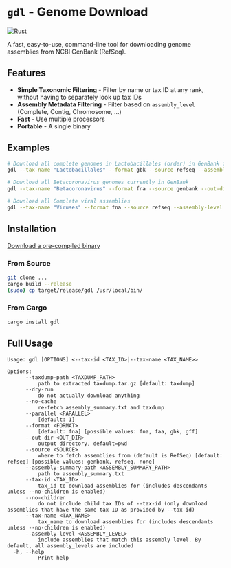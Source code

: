 # `gdl` - Genome Download

[![Rust](https://github.com/audy/gdl/actions/workflows/rust.yml/badge.svg)](https://github.com/audy/gdl/actions/workflows/rust.yml)

A fast, easy-to-use, command-line tool for downloading genome assemblies from
NCBI GenBank (RefSeq).

## Features

- **Simple Taxonomic Filtering** - Filter by name or tax ID at any rank,
  without having to separately look up tax IDs
- **Assembly Metadata Filtering** - Filter based on `assembly_level` (Complete,
  Contig, Chromosome, ...)
- **Fast** - Use multiple processors
- **Portable** - A single binary

## Examples

```sh
# Download all complete genomes in Lactobacillales (order) in GenBank format
gdl --tax-name "Lactobacillales" --format gbk --source refseq --assembly-level "Complete Genome"

# Download all Betacoronavirus genomes currently in GenBank
gdl --tax-name "Betacoronavirus" --format fna --source genbank --out-dir betacoronaviruses/

# Download all Complete viral assemblies
gdl --tax-name "Viruses" --format fna --source refseq --assembly-level "Complete Genome"
```

## Installation

[Download a pre-compiled binary](https://github.com/audy/gdl/releases)

### From Source

```sh
git clone ...
cargo build --release
(sudo) cp target/release/gdl /usr/local/bin/
```

### From Cargo

```sh
cargo install gdl
```

## Full Usage

```
Usage: gdl [OPTIONS] <--tax-id <TAX_ID>|--tax-name <TAX_NAME>>

Options:
      --taxdump-path <TAXDUMP_PATH>
          path to extracted taxdump.tar.gz [default: taxdump]
      --dry-run
          do not actually download anything
      --no-cache
          re-fetch assembly_summary.txt and taxdump
      --parallel <PARALLEL>
          [default: 1]
      --format <FORMAT>
          [default: fna] [possible values: fna, faa, gbk, gff]
      --out-dir <OUT_DIR>
          output directory, default=pwd
      --source <SOURCE>
          where to fetch assemblies from (default is RefSeq) [default: refseq] [possible values: genbank, refseq, none]
      --assembly-summary-path <ASSEMBLY_SUMMARY_PATH>
          path to assembly_summary.txt
      --tax-id <TAX_ID>
          tax_id to download assemblies for (includes descendants unless --no-children is enabled)
      --no-children
          do not include child tax IDs of --tax-id (only download assemblies that have the same tax ID as provided by --tax-id)
      --tax-name <TAX_NAME>
          tax_name to download assemblies for (includes descendants unless --no-children is enabled)
      --assembly-level <ASSEMBLY_LEVEL>
          include assemblies that match this assembly level. By default, all assembly_levels are included
  -h, --help
          Print help
```
